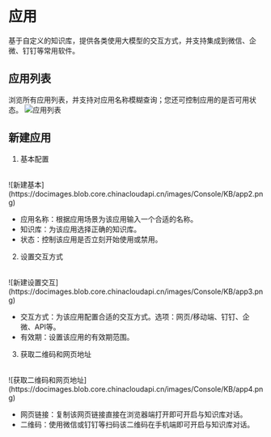 # 应用

基于自定义的知识库，提供各类使用大模型的交互方式，并支持集成到微信、企微、钉钉等常用软件。

## 应用列表
浏览所有应用列表，并支持对应用名称模糊查询；您还可控制应用的是否可用状态。
![应用列表](https://docimages.blob.core.chinacloudapi.cn/images/Console/KB/app1.png)


## 新建应用

1. 基本配置
<br/>
![新建基本](https://docimages.blob.core.chinacloudapi.cn/images/Console/KB/app2.png)

- 应用名称：根据应用场景为该应用输入一个合适的名称。
- 知识库：为该应用选择正确的知识库。
- 状态：控制该应用是否立刻开始使用或禁用。
  
2. 设置交互方式
<br/>
![新建设置交互](https://docimages.blob.core.chinacloudapi.cn/images/Console/KB/app3.png)

- 交互方式：为该应用配置合适的交互方式。选项：网页/移动端、钉钉、企微、API等。
- 有效期：设置该应用的有效期范围。

3. 获取二维码和网页地址
<br/>
![获取二维码和网页地址](https://docimages.blob.core.chinacloudapi.cn/images/Console/KB/app4.png)

- 网页链接：复制该网页链接直接在浏览器端打开即可开启与知识库对话。
- 二维码：使用微信或钉钉等扫码该二维码在手机端即可开启与知识库对话。

